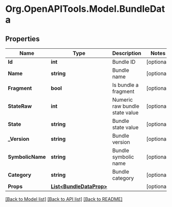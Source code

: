 
# Org.OpenAPITools.Model.BundleData

## Properties

Name | Type | Description | Notes
------------ | ------------- | ------------- | -------------
**Id** | **int** | Bundle ID | [optional] 
**Name** | **string** | Bundle name | [optional] 
**Fragment** | **bool** | Is bundle a fragment | [optional] 
**StateRaw** | **int** | Numeric raw bundle state value | [optional] 
**State** | **string** | Bundle state value | [optional] 
**_Version** | **string** | Bundle version | [optional] 
**SymbolicName** | **string** | Bundle symbolic name | [optional] 
**Category** | **string** | Bundle category | [optional] 
**Props** | [**List&lt;BundleDataProp&gt;**](BundleDataProp.md) |  | [optional] 

[[Back to Model list]](../README.md#documentation-for-models)
[[Back to API list]](../README.md#documentation-for-api-endpoints)
[[Back to README]](../README.md)

